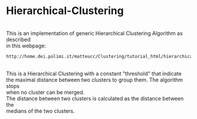 # Hierarchical-Clustering
<br />This is an implementation of generic Hierarchical Clustering Algorithm as described
<br />in this webpage:
```
http://home.dei.polimi.it/matteucc/Clustering/tutorial_html/hierarchical.html
```
<br />This is a Hierarchical Clustering with a constant "threshold" that indicate
<br />the maximal distance between two clusters to group them. The algorithm stops
<br />when no cluster can be merged. 
<br />The distance between two clusters is calculated as the distance between the
<br />medians of the two clusters.
